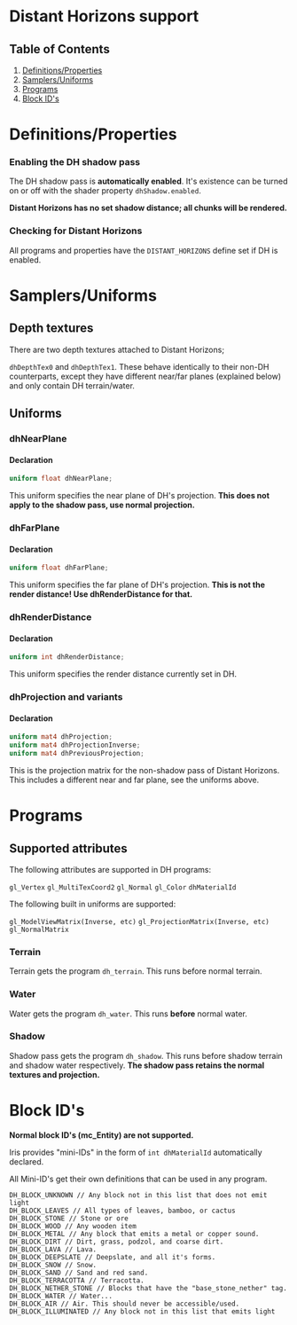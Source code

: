 # Distant Horizons support

## Table of Contents

1. [Definitions/Properties](#definitionsproperties)
2. [Samplers/Uniforms](#samplersuniforms)
3. [Programs](#programs)
4. [Block ID's](#block-ids)

# Definitions/Properties

### Enabling the DH shadow pass

The DH shadow pass is **automatically enabled**. It's existence can be turned on or off with the shader property `dhShadow.enabled`.

**Distant Horizons has no set shadow distance; all chunks will be rendered.**

### Checking for Distant Horizons

All programs and properties have the `DISTANT_HORIZONS` define set if DH is enabled.

# Samplers/Uniforms

## Depth textures

There are two depth textures attached to Distant Horizons;

`dhDepthTex0` and `dhDepthTex1`. These behave identically to their non-DH counterparts, except they have different near/far planes (explained below) and only contain DH terrain/water.

## Uniforms

### dhNearPlane

#### Declaration

```glsl
uniform float dhNearPlane;
```

This uniform specifies the near plane of DH's projection. **This does not apply to the shadow pass, use normal projection.**

### dhFarPlane

#### Declaration

```glsl
uniform float dhFarPlane;
```

This uniform specifies the far plane of DH's projection. **This is not the render distance! Use dhRenderDistance for that.**

### dhRenderDistance

#### Declaration

```glsl
uniform int dhRenderDistance;
```

This uniform specifies the render distance currently set in DH.

### dhProjection and variants

#### Declaration

```glsl
uniform mat4 dhProjection;
uniform mat4 dhProjectionInverse;
uniform mat4 dhPreviousProjection;
```

This is the projection matrix for the non-shadow pass of Distant Horizons. This includes a different near and far plane, see the uniforms above.

# Programs

## Supported attributes

The following attributes are supported in DH programs:

`gl_Vertex`
`gl_MultiTexCoord2`
`gl_Normal`
`gl_Color`
`dhMaterialId`

The following built in uniforms are supported:

`gl_ModelViewMatrix(Inverse, etc)`
`gl_ProjectionMatrix(Inverse, etc)`
`gl_NormalMatrix`

### Terrain

Terrain gets the program `dh_terrain`. This runs before normal terrain.

### Water

Water gets the program `dh_water`.  This runs **before** normal water.

### Shadow

Shadow pass gets the program `dh_shadow`. This runs before shadow terrain and shadow water respectively. **The shadow pass retains the normal textures and projection.**

# Block ID's

**Normal block ID's (mc_Entity) are not supported.**

Iris provides "mini-IDs" in the form of `int dhMaterialId` automatically declared.

All Mini-ID's get their own definitions that can be used in any program.

```text
DH_BLOCK_UNKNOWN // Any block not in this list that does not emit light
DH_BLOCK_LEAVES // All types of leaves, bamboo, or cactus
DH_BLOCK_STONE // Stone or ore
DH_BLOCK_WOOD // Any wooden item
DH_BLOCK_METAL // Any block that emits a metal or copper sound.
DH_BLOCK_DIRT // Dirt, grass, podzol, and coarse dirt.
DH_BLOCK_LAVA // Lava.
DH_BLOCK_DEEPSLATE // Deepslate, and all it's forms.
DH_BLOCK_SNOW // Snow.
DH_BLOCK_SAND // Sand and red sand.
DH_BLOCK_TERRACOTTA // Terracotta.
DH_BLOCK_NETHER_STONE // Blocks that have the "base_stone_nether" tag.
DH_BLOCK_WATER // Water...
DH_BLOCK_AIR // Air. This should never be accessible/used.
DH_BLOCK_ILLUMINATED // Any block not in this list that emits light
```
